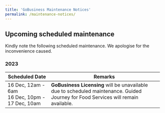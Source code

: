 ```yaml
---
title: 'GoBusiness Maintenance Notices'
permalink: /maintenance-notices/
---
```


## Upcoming scheduled maintenance

Kindly note the following scheduled maintenance. We apologise for the inconvenience caused.

### 2023 

| **Scheduled Date** | **Remarks** |  
|  -----------   | ---------------- |
 | 16 Dec, 12am - 6am<br> 16 Dec, 10pm - 17 Dec, 10am | **GoBusiness Licensing** will be unavailable due to scheduled maintenance. Guided Journey for Food Services will remain available. | 




<script src="/jquery/jquery.min.js"></script>
<script src="/jquery/resize-tables.js"></script>
